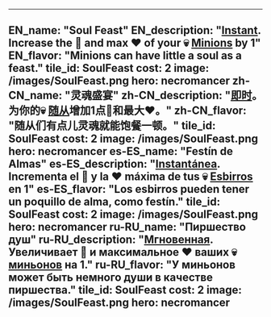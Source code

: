 ---

EN_name: "Soul Feast"
EN_description: "<u><u>Instant</u></u>. Increase the 🔸 and max ❤️ of your 💀 <u>Minions</u> by 1"
EN_flavor: "Minions can have little a soul as a feast."
tile_id: SoulFeast
cost: 2
image: /images/SoulFeast.png
hero: necromancer
zh-CN_name: "灵魂盛宴"
zh-CN_description: "<u><u>即时</u></u>。为你的💀 <u>随从</u>增加1点🔸和最大❤️。"
zh-CN_flavor: "随从们有点儿灵魂就能饱餐一顿。"
tile_id: SoulFeast
cost: 2
image: /images/SoulFeast.png
hero: necromancer
es-ES_name: "Festín de Almas"
es-ES_description: "<u><u>Instantánea</u></u>. Incrementa el 🔸 y la ❤️ máxima de tus 💀 <u>Esbirros</u> en 1"
es-ES_flavor: "Los esbirros pueden tener un poquillo de alma, como festín."
tile_id: SoulFeast
cost: 2
image: /images/SoulFeast.png
hero: necromancer
ru-RU_name: "Пиршество душ"
ru-RU_description: "<u><u>Мгновенная</u></u>. Увеличивает 🔸 и максимальное ❤️ ваших 💀 <u>миньонов</u> на 1."
ru-RU_flavor: "У миньонов может быть немного души в качестве пиршества."
tile_id: SoulFeast
cost: 2
image: /images/SoulFeast.png
hero: necromancer
---